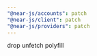 ```yaml
---
"@near-js/accounts": patch
"@near-js/client": patch
"@near-js/providers": patch
---
```


drop unfetch polyfill
